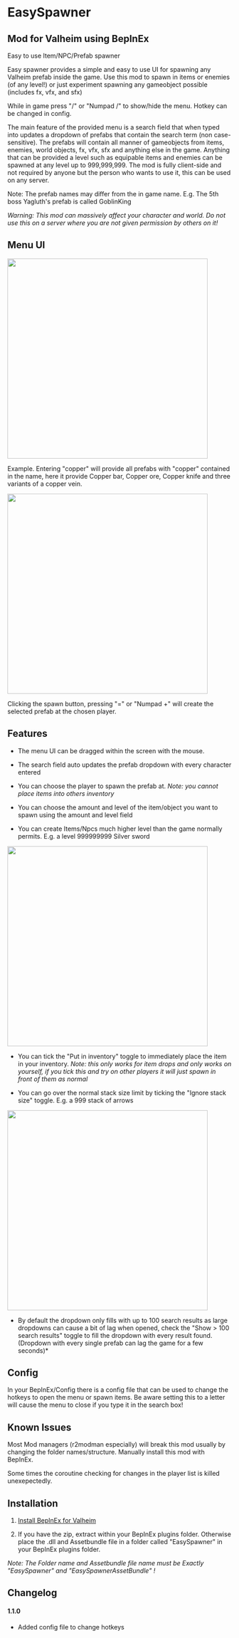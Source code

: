 # EasySpawner
## Mod for Valheim using BepInEx
Easy to use Item/NPC/Prefab spawner 

Easy spawner provides a simple and easy to use UI for spawning any Valheim prefab inside the game. 
Use this mod to spawn in items or enemies (of any level!) or just experiment spawning any gameobject possible (includes fx, vfx, and sfx)

While in game press "/" or "Numpad /" to show/hide the menu. Hotkey can be changed in config.

The main feature of the provided menu is a search field that when typed into updates a dropdown of prefabs that contain the search term (non case-sensitive).
The prefabs will contain all manner of gameobjects from items, enemies, world objects, fx, vfx, sfx and anything else in the game.
Anything that can be provided a level such as equipable items and enemies can be spawned at any level up to 999,999,999.
The mod is fully client-side and not required by anyone but the person who wants to use it, this can be used on any server.

Note: The prefab names may differ from the in game name. E.g. The 5th boss Yagluth's prefab is called GoblinKing

*Warning: This mod can massively affect your character and world. Do not use this on a server where you are not given permission by others on it!* 

## Menu UI
<html>
<img src="https://john2143.com/f/oTub.png" width="450">
</html>

Example. Entering "copper" will provide all prefabs with "copper" contained in the name, here it provide Copper bar, Copper ore, Copper knife and three variants of a copper vein.

<html>
<img src="https://john2143.com/f/cFY4.png" width="450">
</html>

Clicking the spawn button, pressing "=" or "Numpad +" will create the selected prefab at the chosen player.

## Features

* The menu UI can be dragged within the screen with the mouse.

* The search field auto updates the prefab dropdown with every character entered

* You can choose the player to spawn the prefab at. 
*Note: you cannot place items into others inventory*

* You can choose the amount and level of the item/object you want to spawn using the amount and level field

* You can create Items/Npcs much higher level than the game normally permits. E.g. a level 999999999 Silver sword 

<html>
<img src="https://john2143.com/f/w2rG.png" width="450">
</html>

* You can tick the "Put in inventory" toggle to immediately place the item in your inventory. 
*Note: this only works for item drops and only works on yourself, if you tick this and try on other players it will just spawn in front of them as normal*

* You can go over the normal stack size limit by ticking the "Ignore stack size" toggle. E.g. a 999 stack of arrows

<html>
<img src="https://john2143.com/f/UYIf.png" width="450">
</html>

* By default the dropdown only fills with up to 100 search results as large dropdowns can cause a bit of lag when opened, check the "Show > 100 search results" toggle to fill the dropdown with every result found. (Dropdown with every single prefab can lag the game for a few seconds)*

## Config

In your BepInEx/Config there is a config file that can be used to change the hotkeys to open the menu or spawn items. Be aware setting this to a letter will cause the menu to close if you type it in the search box!

## Known Issues

Most Mod managers (r2modman especially) will break this mod usually by changing the folder names/structure. Manually install this mod with BepInEx. 

Some times the coroutine checking for changes in the player list is killed unexepectedly.

## Installation

1. [Install BepInEx for Valheim](https://valheim.thunderstore.io/package/denikson/BepInExPack_Valheim/)

2. If you have the zip, extract within your BepInEx plugins folder. Otherwise place the .dll and Assetbundle file in a folder called "EasySpawner" in your BepInEx plugins folder.

*Note: The Folder name and Assetbundle file name must be Exactly "EasySpawner" and "EasySpawnerAssetBundle" !*

## Changelog

#### 1.1.0

* Added config file to change hotkeys
